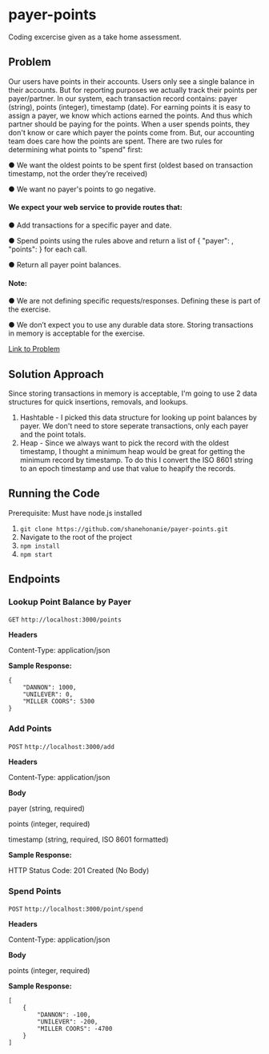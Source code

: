 # payer-points

Coding excercise given as a take home assessment.

## Problem

Our users have points in their accounts. Users only see a single balance in their accounts. But for reporting purposes we actually track their
points per payer/partner. In our system, each transaction record contains: payer (string), points (integer), timestamp (date).
For earning points it is easy to assign a payer, we know which actions earned the points. And thus which partner should be paying for the points.
When a user spends points, they don't know or care which payer the points come from. But, our accounting team does care how the points are
spent. There are two rules for determining what points to "spend" first:

● We want the oldest points to be spent first (oldest based on transaction timestamp, not the order they’re received)

● We want no payer's points to go negative.

#### We expect your web service to provide routes that:

● Add transactions for a specific payer and date.

● Spend points using the rules above and return a list of { "payer": <string>, "points": <integer> } for each call.

● Return all payer point balances.

#### Note:

● We are not defining specific requests/responses. Defining these is part of the exercise.

● We don’t expect you to use any durable data store. Storing transactions in memory is acceptable for the exercise.

[Link to Problem](https://fetch-hiring.s3.us-east-1.amazonaws.com/points.pdf)

## Solution Approach

Since storing transactions in memory is acceptable, I'm going to use 2 data structures for quick insertions, removals, and lookups.

1. Hashtable - I picked this data structure for looking up point balances by payer. We don't need to store seperate transactions, only each payer and the point totals.
2. Heap - Since we always want to pick the record with the oldest timestamp, I thought a minimum heap would be great for getting the minimum record by timestamp. To do this I convert the ISO 8601 string to an epoch timestamp and use that value to heapify the records.

## Running the Code

Prerequisite: Must have node.js installed

1. `git clone https://github.com/shanehonanie/payer-points.git`
2. Navigate to the root of the project
3. `npm install`
4. `npm start`

## Endpoints

### Lookup Point Balance by Payer

`GET` `http://localhost:3000/points`

**Headers**

Content-Type: application/json

**Sample Response:**

```
{
    "DANNON": 1000,
    "UNILEVER": 0,
    "MILLER COORS": 5300
}
```

### Add Points

`POST` `http://localhost:3000/add`

**Headers**

Content-Type: application/json

**Body**

payer (string, required)

points (integer, required)

timestamp (string, required, ISO 8601 formatted)

**Sample Response:**

HTTP Status Code: 201 Created (No Body)

### Spend Points

`POST` `http://localhost:3000/point/spend`

**Headers**

Content-Type: application/json

**Body**

points (integer, required)

**Sample Response:**

```
[
    {
        "DANNON": -100,
        "UNILEVER": -200,
        "MILLER COORS": -4700
    }
]
```
